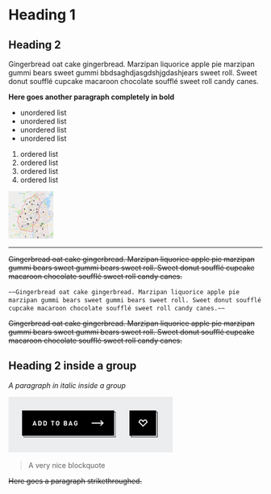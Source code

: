 # Heading 1
## Heading 2
Gingerbread oat cake gingerbread. Marzipan liquorice apple pie marzipan gummi bears sweet gummi bbdsaghdjasgdshjgdashjears sweet roll. Sweet donut soufflé cupcake macaroon chocolate soufflé sweet roll candy canes.

**Here goes another paragraph completely in bold**

* unordered list
* unordered list
* unordered list
* unordered list

1. ordered list
2. ordered list
3. ordered list
4. ordered list

![](./image-01.jpg)

***

~~Gingerbread oat cake gingerbread. Marzipan liquorice apple pie marzipan gummi bears sweet gummi bears sweet roll. Sweet donut soufflé cupcake macaroon chocolate soufflé sweet roll candy canes.~~
~~~~
~~Gingerbread oat cake gingerbread. Marzipan liquorice apple pie marzipan gummi bears sweet gummi bears sweet roll. Sweet donut soufflé cupcake macaroon chocolate soufflé sweet roll candy canes.~~
~~~~
~~Gingerbread oat cake gingerbread. Marzipan liquorice apple pie marzipan gummi bears sweet gummi bears sweet roll. Sweet donut soufflé cupcake macaroon chocolate soufflé sweet roll candy canes.~~

## Heading 2 inside a group
*A paragraph in italic inside a group*

![](./image-02.jpg)

> A very nice blockquote

~~Here goes a paragraph strikethroughed.~~

